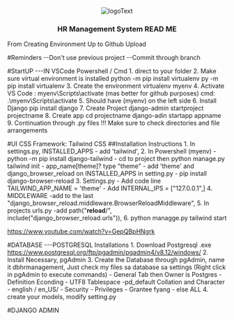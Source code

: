<!-- PROJECT LOGO -->
<div align="center">
    <img src="https://github.com/user-attachments/assets/c56ec18e-af4d-42a2-8def-772cbefbb604" alt="logoText">
</div>

<h3 align="center">HR Management System READ ME</h3>



From Creating Environment Up to Github Upload

#Reminders
--Don't use previous project
--Commit through branch

#StartUP
---IN VSCode Powershell / Cmd 1. direct to your folder 2. Make sure virtual environment is installed
python -m pip install virtualenv
py -m pip install virtualenv 3. Create the environment
virtualenv myenv 4. Activate
VS Code : myenv\Scripts\activate (mas better for github purposes)
cmd: .\myenv\Scripts\activate 5. Should have (myenv) on the left side 6. Install Django
pip install django 7. Create Project
django-admin startproject projectname 8. Create app
cd projectname
django-adin startapp appname 9. Continuation through .py files
!!! Make sure to check directories and file arrangements

#UI
CSS Framework: Tailwind CSS
##Installation Instructions 1. In settings.py, INSTALLED_APPS - add 'tailwind', 2. In Powershell (myenv) - python -m pip install django-tailwind - cd to project then python manage.py tailwind init - app_name[theme]? type "theme" - add 'theme' and django_browser_reload on INSTALLED_APPS in setting.py - pip install django-browser-reload 3. Settings.py - Add code line TAILWIND_APP_NAME = 'theme' - Add INTERNAL_IPS = ["127.0.0.1",] 4. MIDDLEWARE
-add to the last "django_browser_reload.middleware.BrowserReloadMiddleware", 5. In projects urls.py
-add path("**reload**/", include("django_browser_reload.urls")), 6. python managge.py tailwind start

https://www.youtube.com/watch?v=GepQBpHNgrk

#DATABASE
---POSTGRESQL
Installations 1. Download Postgresql .exe https://www.postgresql.org/ftp/pgadmin/pgadmin4/v8.12/windows/ 2. Install Necessary, pgAdmin 3. Create the Database through pgAdmin, name it dbhrmanagement, Just check my files sa database sa settings (Right click in pgAdmin to execute commands) - General Tab then Owner is Postgres - Definition
Econding - UTF8
Tablespace -pd_default
Collation and Character - english / en_US/ - Security - Privileges - Grantee fyang - else ALL 4. create your models, modify setting.py

#DJANGO ADMIN
